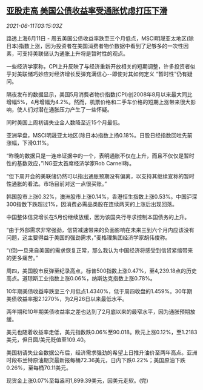 <!--1623382262000-->
[亚股走高 美国公债收益率受通胀忧虑打压下滑](https://cn.reuters.com/article/asia-financial-markets-0611-fri-idCNKCS2DN08M)
------

<div><i>2021-06-11T03:15:03Z</i></div><p>路透上海6月11日 - 周五美国公债收益率跌至三个月低点，MSCI明晟亚太地区(除日本)指数上涨，因为投资者在美国消费者物价数据中看到了足够多的一次性因素，可支持美联储认为通胀上升将是暂时性的观点。</p><p>一些经济学家称，CPI上升反映了与经济重新开放相关的短期调整，许多投资者似乎对美联储巧妙应对经济增长反弹充满信心--即使对其如何定义 “暂时性”仍有疑问。</p><p>隔夜发布的数据显示，美国5月消费者物价指数(CPI)创2008年8月以来最大同比增幅5%，4月增幅为4.2%。然而，机票价格和二手车价格的短期上涨带来很大影响，使人们对潜在通胀压力产生了一些怀疑。</p><p>同时美国上周初请失业金人数降至近15个月最低。</p><p>亚洲早盘，MSCI明晟亚太地区(除日本)指数上扬0.18%。日股日经指数回吐先前涨幅，下滑0.11%。</p><p>“昨晚的数据只是一连串证据中的一个，表明通胀不仅在上升，而且不仅仅是暂时性的基数效应，”ING亚太首席经济学家Rob Carnell称。</p><p>“但下周开会的美联储仍然可以指出通胀预期没有偏离，以支持其继续宣称的暂时性通胀的看法。市场目前对这一点很买账。”</p><p>韩国股市上涨0.32%，澳洲股市上涨0.14%，香港恒生指数上涨0.53%。中国沪深300指数下跌超过1%，因消费必需品类股在连续两天的上涨后出现回落。</p><p>中国整体信贷增长在5月份继续放缓，因为该国央行寻求控制本国债务的上升。</p><p>“由于外部需求非常强劲，信贷减速带来的负面影响在未来三到六个月内应该没有问题，这主要得益于美国的强劲需求，”麦格理集团经济学家胡伟俊称。</p><p>“(但)一旦来自美国的需求恢复正常，那么我认为中国经济将感受到信贷紧缩带来的更多痛苦。”</p><p>周四，美国股市反弹至纪录高点，标普500指数上涨0.47%，至4,239.18点的历史高点。道琼斯工业指数上涨0.06%，纳斯达克指数上涨0.78%。</p><p>10年期美债收益率跌至三个月低点1.4340%，低于周四收盘的1.459%。30年期美债收益率报2.1270%，为2月26日以来最低水平。</p><p>两年期和10年期美债收益率之差也达到了2月底以来的最窄水平，因为通胀预期放缓。</p><p>美元也随着收益率走低，美元指数跌0.06%至90.018。欧元上涨0.12%，至1.2183美元，但日圆/美元贬值至109.40。</p><p>美国初请失业金数据公布后，经济需求强劲的希望上日推升油价至两年高点。亚洲时段布兰特原油期货最新报每桶72.36美元，日内下跌0.22%；美国原油下跌0.26%，至每桶70.11美元。</p><p>现货金上涨0.07%至每盎司1,899.39美元，因美元走软。(完)</p>
